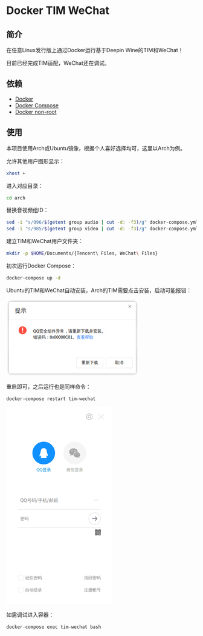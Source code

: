 # Docker TIM WeChat

## 简介

在任意Linux发行版上通过Docker运行基于Deepin Wine的TIM和WeChat！

目前已经完成TIM适配，WeChat还在调试。

## 依赖

- [Docker](https://docs.docker.com/engine/install)
- [Docker Compose](https://docs.docker.com/compose/install)
- [Docker non-root](https://docs.docker.com/engine/install/linux-postinstall/#manage-docker-as-a-non-root-user)

## 使用

本项目使用Arch或Ubuntu镜像，根据个人喜好选择均可，这里以Arch为例。

允许其他用户图形显示：
```bash
xhost +
```

进入对应目录：
```bash
cd arch
```

替换音视频组ID：
```bash
sed -i "s/996/$(getent group audio | cut -d: -f3)/g" docker-compose.yml
sed -i "s/985/$(getent group video | cut -d: -f3)/g" docker-compose.yml
```

建立TIM和WeChat用户文件夹：
```bash
mkdir -p $HOME/Documents/{Tencent\ Files, WeChat\ Files}
```

初次运行Docker Compose：
```bash
docker-compose up -d
```

Ubuntu的TIM和WeChat自动安装，Arch的TIM需要点击安装，启动可能报错：

![fail](asset/fail.png)

重启即可，之后运行也是同样命令：
```bash
docker-compose restart tim-wechat
```
![success](asset/success.png)

如需调试进入容器：
```bash
docker-compose exec tim-wechat bash
```